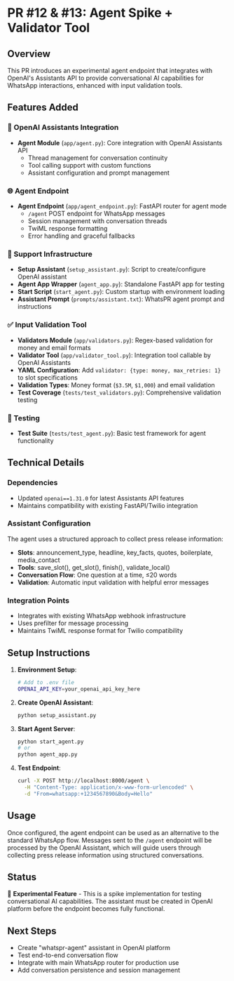 # PR #12 & #13: Agent Spike + Validator Tool

## Overview
This PR introduces an experimental agent endpoint that integrates with OpenAI's Assistants API to provide conversational AI capabilities for WhatsApp interactions, enhanced with input validation tools.

## Features Added

### 🤖 OpenAI Assistants Integration
- **Agent Module** (`app/agent.py`): Core integration with OpenAI Assistants API
  - Thread management for conversation continuity
  - Tool calling support with custom functions
  - Assistant configuration and prompt management

### 🌐 Agent Endpoint
- **Agent Endpoint** (`app/agent_endpoint.py`): FastAPI router for agent mode
  - `/agent` POST endpoint for WhatsApp messages
  - Session management with conversation threads
  - TwiML response formatting
  - Error handling and graceful fallbacks

### 🔧 Support Infrastructure
- **Setup Assistant** (`setup_assistant.py`): Script to create/configure OpenAI assistant
- **Agent App Wrapper** (`agent_app.py`): Standalone FastAPI app for testing
- **Start Script** (`start_agent.py`): Custom startup with environment loading
- **Assistant Prompt** (`prompts/assistant.txt`): WhatsPR agent prompt and instructions

### ✅ Input Validation Tool
- **Validators Module** (`app/validators.py`): Regex-based validation for money and email formats
- **Validator Tool** (`app/validator_tool.py`): Integration tool callable by OpenAI Assistants
- **YAML Configuration**: Add `validator: {type: money, max_retries: 1}` to slot specifications
- **Validation Types**: Money format (`$3.5M`, `$1,000`) and email validation
- **Test Coverage** (`tests/test_validators.py`): Comprehensive validation testing

### 🧪 Testing
- **Test Suite** (`tests/test_agent.py`): Basic test framework for agent functionality

## Technical Details

### Dependencies
- Updated `openai==1.31.0` for latest Assistants API features
- Maintains compatibility with existing FastAPI/Twilio integration

### Assistant Configuration
The agent uses a structured approach to collect press release information:
- **Slots**: announcement_type, headline, key_facts, quotes, boilerplate, media_contact
- **Tools**: save_slot(), get_slot(), finish(), validate_local()
- **Conversation Flow**: One question at a time, ≤20 words
- **Validation**: Automatic input validation with helpful error messages

### Integration Points
- Integrates with existing WhatsApp webhook infrastructure
- Uses prefilter for message processing
- Maintains TwiML response format for Twilio compatibility

## Setup Instructions

1. **Environment Setup**:
   ```bash
   # Add to .env file
   OPENAI_API_KEY=your_openai_api_key_here
   ```

2. **Create OpenAI Assistant**:
   ```bash
   python setup_assistant.py
   ```

3. **Start Agent Server**:
   ```bash
   python start_agent.py
   # or
   python agent_app.py
   ```

4. **Test Endpoint**:
   ```bash
   curl -X POST http://localhost:8000/agent \
     -H "Content-Type: application/x-www-form-urlencoded" \
     -d "From=whatsapp:+1234567890&Body=Hello"
   ```

## Usage

Once configured, the agent endpoint can be used as an alternative to the standard WhatsApp flow. Messages sent to the `/agent` endpoint will be processed by the OpenAI Assistant, which will guide users through collecting press release information using structured conversations.

## Status

🚧 **Experimental Feature** - This is a spike implementation for testing conversational AI capabilities. The assistant must be created in OpenAI platform before the endpoint becomes fully functional.

## Next Steps

- Create "whatspr-agent" assistant in OpenAI platform
- Test end-to-end conversation flow
- Integrate with main WhatsApp router for production use
- Add conversation persistence and session management
